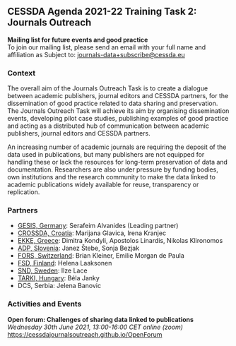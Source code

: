 ## CESSDA Agenda 2021-22 Training Task 2: Journals Outreach

**Mailing list for future events and good practice** <br>
To join our mailing list, please send an email with your full name and affiliation as Subject to: journals-data+subscribe@cessda.eu

### Context

The overall aim of the Journals Outreach Task is to create a dialogue between academic publishers, journal editors and CESSDA partners, for the dissemination of good practice related to data sharing and preservation. The Journals Outreach Task will achieve its aim by organising dissemination events, developing  pilot case studies, publishing examples of good practice and acting as a distributed hub of communication between academic publishers, journal editors and CESSDA partners.

An increasing number of academic journals are requiring the deposit of the data used in publications, but many publishers are not equipped for handling these or lack the resources for long-term preservation of data and documentation. Researchers are also under pressure by funding bodies, own institutions and the research community to make the data linked to academic publications widely available for reuse, transparency or replication.

### Partners
- [GESIS, Germany](https://www.gesis.org/en/institute/departments/data-services-for-the-social-sciences): Serafeim Alvanides (Leading partner) <br>
- [CROSSDA, Croatia](https://www.crossda.hr): Marijana Glavica, Irena Kranjec <br>
- [EKKE, Greece](https://www.ekke.gr/en): Dimitra Kondyli, Apostolos Linardis, Nikolas Klironomos <br>
- [ADP, Slovenia](https://www.adp.fdv.uni-lj.si/eng/): Janez Štebe, Sonja Bezjak <br>
- [FORS, Switzerland](https://forscenter.ch): Brian Kleiner, Emilie Morgan de Paula <br>
- [FSD, Finland](https://www.fsd.tuni.fi/en/services): Helena Laaksonen <br>
- [SND, Sweden](https://snd.gu.se/en): Ilze Lace <br>
- [TARKI, Hungary](https://adatbank.tarki.hu/en): Béla Janky <br>
- DCS, Serbia: Jelena Banovic <br>

### Activities and Events
**Open forum: Challenges of sharing data linked to publications** <br>
_Wednesday 30th June 2021, 13:00-16:00 CET online (zoom)_ <br>
<a href="https://cessdajournalsoutreach.github.io/OpenForum" target="_blank">https://cessdajournalsoutreach.github.io/OpenForum</a>
<br>

<!--
```markdown
# Header 1
## Header 2
### Header 3
- Bulleted
- List
1. Numbered
2. List
**Bold** and _Italic_ and `Code` text
[Link](url) and ![Image](src)
```

For more details see [GitHub Flavored Markdown](https://guides.github.com/features/mastering-markdown/).

### Jekyll Themes
Your Pages site will use the layout and styles from the Jekyll theme you have selected in your [repository settings](https://github.com/pmarsceill/test-jtd/settings). The name of this theme is saved in the Jekyll `_config.yml` configuration file.

### Support or Contact
Having trouble with Pages? Check out our [documentation](https://help.github.com/categories/github-pages-basics/) or [contact support](https://github.com/contact) and we’ll help you sort it out.
-->
